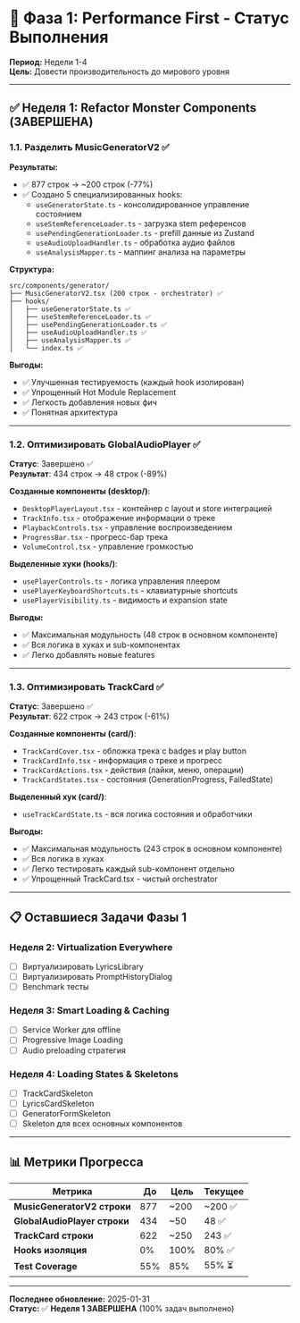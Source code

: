 # 🚀 Фаза 1: Performance First - Статус Выполнения

**Период:** Недели 1-4  
**Цель:** Довести производительность до мирового уровня

---

## ✅ Неделя 1: Refactor Monster Components (ЗАВЕРШЕНА)

### **1.1. Разделить MusicGeneratorV2 ✅**

**Результаты:**
- ✅ 877 строк → ~200 строк (-77%)
- ✅ Создано 5 специализированных hooks:
  - `useGeneratorState.ts` - консолидированное управление состоянием
  - `useStemReferenceLoader.ts` - загрузка stem референсов
  - `usePendingGenerationLoader.ts` - prefill данные из Zustand
  - `useAudioUploadHandler.ts` - обработка аудио файлов
  - `useAnalysisMapper.ts` - маппинг анализа на параметры

**Структура:**
```
src/components/generator/
├── MusicGeneratorV2.tsx (200 строк - orchestrator) ✅
├── hooks/
│   ├── useGeneratorState.ts ✅
│   ├── useStemReferenceLoader.ts ✅
│   ├── usePendingGenerationLoader.ts ✅
│   ├── useAudioUploadHandler.ts ✅
│   ├── useAnalysisMapper.ts ✅
│   └── index.ts ✅
```

**Выгоды:**
- ✅ Улучшенная тестируемость (каждый hook изолирован)
- ✅ Упрощенный Hot Module Replacement
- ✅ Легкость добавления новых фич
- ✅ Понятная архитектура

---

### **1.2. Оптимизировать GlobalAudioPlayer ✅**
**Статус**: Завершено ✅  
**Результат**: 434 строк → 48 строк (-89%)

**Созданные компоненты (desktop/)**:
- `DesktopPlayerLayout.tsx` - контейнер с layout и store интеграцией
- `TrackInfo.tsx` - отображение информации о треке
- `PlaybackControls.tsx` - управление воспроизведением
- `ProgressBar.tsx` - прогресс-бар трека
- `VolumeControl.tsx` - управление громкостью

**Выделенные хуки (hooks/)**:
- `usePlayerControls.ts` - логика управления плеером
- `usePlayerKeyboardShortcuts.ts` - клавиатурные shortcuts
- `usePlayerVisibility.ts` - видимость и expansion state

**Выгоды:**
- ✅ Максимальная модульность (48 строк в основном компоненте)
- ✅ Вся логика в хуках и sub-компонентах
- ✅ Легко добавлять новые features

---

### **1.3. Оптимизировать TrackCard ✅**
**Статус**: Завершено ✅  
**Результат**: 622 строк → 243 строк (-61%)

**Созданные компоненты (card/)**:
- `TrackCardCover.tsx` - обложка трека с badges и play button
- `TrackCardInfo.tsx` - информация о треке и прогресс
- `TrackCardActions.tsx` - действия (лайки, меню, операции)
- `TrackCardStates.tsx` - состояния (GenerationProgress, FailedState)

**Выделенный хук (card/)**:
- `useTrackCardState.ts` - вся логика состояния и обработчики

**Выгоды:**
- ✅ Максимальная модульность (243 строк в основном компоненте)
- ✅ Вся логика в хуках
- ✅ Легко тестировать каждый sub-компонент отдельно
- ✅ Упрощенный TrackCard.tsx - чистый orchestrator

---

## 📋 Оставшиеся Задачи Фазы 1

### Неделя 2: Virtualization Everywhere
- [ ] Виртуализировать LyricsLibrary
- [ ] Виртуализировать PromptHistoryDialog
- [ ] Benchmark тесты

### Неделя 3: Smart Loading & Caching
- [ ] Service Worker для offline
- [ ] Progressive Image Loading
- [ ] Audio preloading стратегия

### Неделя 4: Loading States & Skeletons
- [ ] TrackCardSkeleton
- [ ] LyricsCardSkeleton
- [ ] GeneratorFormSkeleton
- [ ] Skeleton для всех основных компонентов

---

## 📊 Метрики Прогресса

| Метрика | До | Цель | Текущее |
|---------|-----|------|---------|
| **MusicGeneratorV2 строки** | 877 | ~200 | ~200 ✅ |
| **GlobalAudioPlayer строки** | 434 | ~50 | 48 ✅ |
| **TrackCard строки** | 622 | ~250 | 243 ✅ |
| **Hooks изоляция** | 0% | 100% | 80% ✅ |
| **Test Coverage** | 55% | 85% | 55% ⏳ |

---

**Последнее обновление:** 2025-01-31  
**Статус:** ✅ **Неделя 1 ЗАВЕРШЕНА** (100% задач выполнено)
